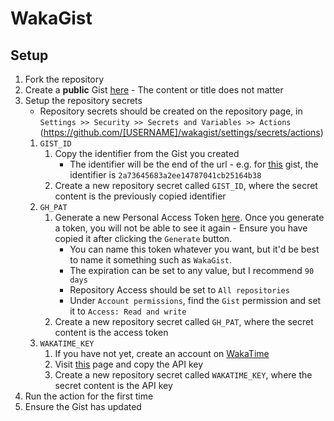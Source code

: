 # WakaGist

<!-- TODO: Add preview of Gist -->

## Setup

1. Fork the repository
2. Create a **public** Gist [here](https://gist.github.com/) - The content or title does not matter
3. Setup the repository secrets
   - Repository secrets should be created on the repository page, in `Settings >> Security >> Secrets and Variables >> Actions` (https://github.com/[USERNAME]/wakagist/settings/secrets/actions)
   1. `GIST_ID`
      1. Copy the identifier from the Gist you created
         - The identifier will be the end of the url - e.g. for [this](https://gist.github.com/jeepies/2a73645683a2ee14787041cb25164b38) gist, the identifier is `2a73645683a2ee14787041cb25164b38`
      2. Create a new repository secret called `GIST_ID`, where the secret content is the previously copied identifier
   2. `GH_PAT`
      1. Generate a new Personal Access Token [here](https://github.com/settings/personal-access-tokens/new). Once you generate a token, you will not be able to see it again - Ensure you have copied it after clicking the `Generate` button.
         - You can name this token whatever you want, but it'd be best to name it something such as `WakaGist`.
         - The expiration can be set to any value, but I recommend `90 days`
         - Repository Access should be set to `All repositories`
         - Under `Account permissions`, find the `Gist` permission and set it to `Access: Read and write`
      2. Create a new repository secret called `GH_PAT`, where the secret content is the access token
   3. `WAKATIME_KEY`
      1. If you have not yet, create an account on [WakaTime](https://wakatime.com)
      2. Visit [this](https://wakatime.com/settings/api-key) page and copy the API key
      3. Create a new repository secret called `WAKATIME_KEY`, where the secret content is the API key
4. Run the action for the first time
5. Ensure the Gist has updated